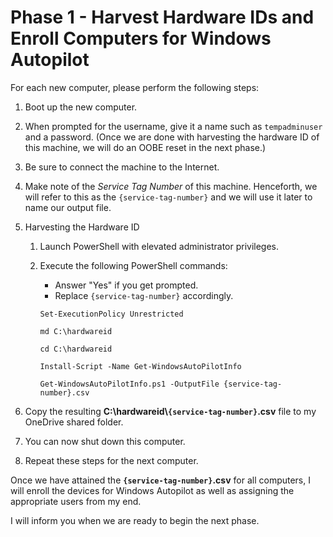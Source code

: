 # Phase 1 - Harvest Hardware IDs and Enroll Computers for Windows Autopilot

For each new computer, please perform the following steps:

1. Boot up the new computer.

2. When prompted for the username, give it a name such as `tempadminuser` and a password.  (Once we are done with harvesting the hardware ID of this machine, we will do an OOBE reset in the next phase.)
3. Be sure to connect the machine to the Internet.
4. Make note of the *Service Tag Number* of this machine. Henceforth, we will refer to this as the `{service-tag-number}` and we will use it later to name our output file.
5. Harvesting the Hardware ID
    1. Launch PowerShell with elevated administrator privileges.
    2. Execute the following PowerShell commands:
        - Answer "Yes" if you get prompted.
        - Replace `{service-tag-number}` accordingly.
        
        ```
        Set-ExecutionPolicy Unrestricted

        md C:\hardwareid

        cd C:\hardwareid

        Install-Script -Name Get-WindowsAutoPilotInfo

        Get-WindowsAutoPilotInfo.ps1 -OutputFile {service-tag-number}.csv
        ```

6. Copy the resulting **C:\hardwareid\\`{service-tag-number}`.csv** file to my OneDrive shared folder.
7. You can now shut down this computer.
8. Repeat these steps for the next computer.

Once we have attained the **`{service-tag-number}`.csv** for all computers, I will enroll the devices for Windows Autopilot as well as assigning the appropriate users from my end.

I will inform you when we are ready to begin the next phase.